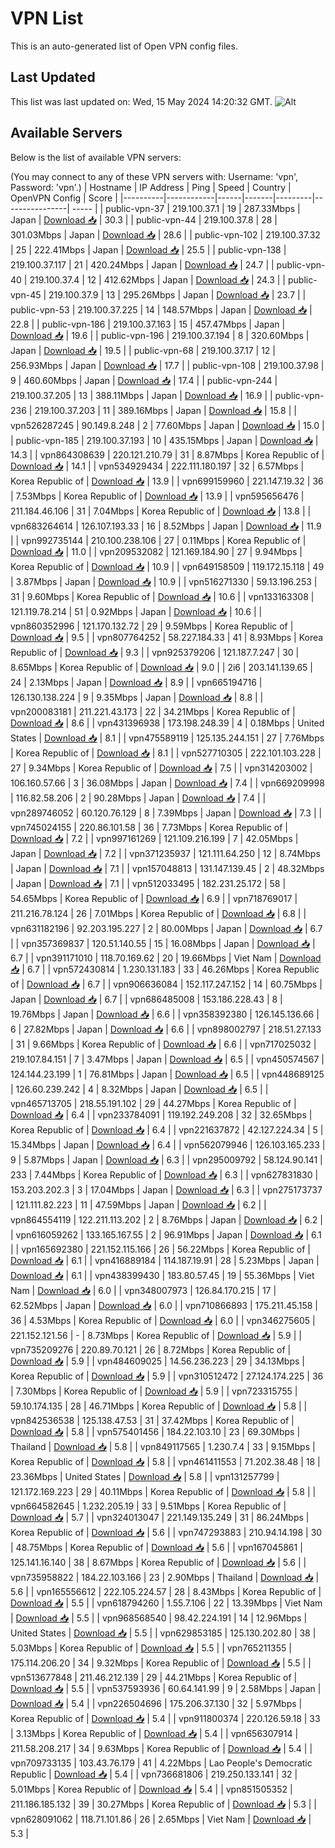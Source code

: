 # VPN List

This is an auto-generated list of Open VPN config files.

## Last Updated

This list was last updated on: Wed, 15 May 2024 14:20:32 GMT.
![Alt](https://repobeats.axiom.co/api/embed/186b98318ef1479477931607c1ad7d823f12451f.svg "Repobeats analytics image")

## Available Servers

Below is the list of available VPN servers:

(You may connect to any of these VPN servers with: Username: 'vpn', Password: 'vpn'.)
| Hostname | IP Address | Ping | Speed | Country | OpenVPN Config | Score |
|----------|------------|------|-------|---------|----------------| ----- |
| public-vpn-37 | 219.100.37.1 | 19 | 287.33Mbps | Japan | [Download 📥](./configs/server_0_JP.ovpn) | 30.3 |
| public-vpn-44 | 219.100.37.8 | 28 | 301.03Mbps | Japan | [Download 📥](./configs/server_1_JP.ovpn) | 28.6 |
| public-vpn-102 | 219.100.37.32 | 25 | 222.41Mbps | Japan | [Download 📥](./configs/server_2_JP.ovpn) | 25.5 |
| public-vpn-138 | 219.100.37.117 | 21 | 420.24Mbps | Japan | [Download 📥](./configs/server_3_JP.ovpn) | 24.7 |
| public-vpn-40 | 219.100.37.4 | 12 | 412.62Mbps | Japan | [Download 📥](./configs/server_4_JP.ovpn) | 24.3 |
| public-vpn-45 | 219.100.37.9 | 13 | 295.26Mbps | Japan | [Download 📥](./configs/server_5_JP.ovpn) | 23.7 |
| public-vpn-53 | 219.100.37.225 | 14 | 148.57Mbps | Japan | [Download 📥](./configs/server_6_JP.ovpn) | 22.8 |
| public-vpn-186 | 219.100.37.163 | 15 | 457.47Mbps | Japan | [Download 📥](./configs/server_7_JP.ovpn) | 19.6 |
| public-vpn-196 | 219.100.37.194 | 8 | 320.60Mbps | Japan | [Download 📥](./configs/server_8_JP.ovpn) | 19.5 |
| public-vpn-68 | 219.100.37.17 | 12 | 256.93Mbps | Japan | [Download 📥](./configs/server_9_JP.ovpn) | 17.7 |
| public-vpn-108 | 219.100.37.98 | 9 | 460.60Mbps | Japan | [Download 📥](./configs/server_10_JP.ovpn) | 17.4 |
| public-vpn-244 | 219.100.37.205 | 13 | 388.11Mbps | Japan | [Download 📥](./configs/server_11_JP.ovpn) | 16.9 |
| public-vpn-236 | 219.100.37.203 | 11 | 389.16Mbps | Japan | [Download 📥](./configs/server_12_JP.ovpn) | 15.8 |
| vpn526287245 | 90.149.8.248 | 2 | 77.60Mbps | Japan | [Download 📥](./configs/server_13_JP.ovpn) | 15.0 |
| public-vpn-185 | 219.100.37.193 | 10 | 435.15Mbps | Japan | [Download 📥](./configs/server_14_JP.ovpn) | 14.3 |
| vpn864308639 | 220.121.210.79 | 31 | 8.87Mbps | Korea Republic of | [Download 📥](./configs/server_15_KR.ovpn) | 14.1 |
| vpn534929434 | 222.111.180.197 | 32 | 6.57Mbps | Korea Republic of | [Download 📥](./configs/server_16_KR.ovpn) | 13.9 |
| vpn699159960 | 221.147.19.32 | 36 | 7.53Mbps | Korea Republic of | [Download 📥](./configs/server_17_KR.ovpn) | 13.9 |
| vpn595656476 | 211.184.46.106 | 31 | 7.04Mbps | Korea Republic of | [Download 📥](./configs/server_18_KR.ovpn) | 13.8 |
| vpn683264614 | 126.107.193.33 | 16 | 8.52Mbps | Japan | [Download 📥](./configs/server_19_JP.ovpn) | 11.9 |
| vpn992735144 | 210.100.238.106 | 27 | 0.11Mbps | Korea Republic of | [Download 📥](./configs/server_20_KR.ovpn) | 11.0 |
| vpn209532082 | 121.169.184.90 | 27 | 9.94Mbps | Korea Republic of | [Download 📥](./configs/server_21_KR.ovpn) | 10.9 |
| vpn649158509 | 119.172.15.118 | 49 | 3.87Mbps | Japan | [Download 📥](./configs/server_22_JP.ovpn) | 10.9 |
| vpn516271330 | 59.13.196.253 | 31 | 9.60Mbps | Korea Republic of | [Download 📥](./configs/server_23_KR.ovpn) | 10.6 |
| vpn133163308 | 121.119.78.214 | 51 | 0.92Mbps | Japan | [Download 📥](./configs/server_24_JP.ovpn) | 10.6 |
| vpn860352996 | 121.170.132.72 | 29 | 9.59Mbps | Korea Republic of | [Download 📥](./configs/server_25_KR.ovpn) | 9.5 |
| vpn807764252 | 58.227.184.33 | 41 | 8.93Mbps | Korea Republic of | [Download 📥](./configs/server_26_KR.ovpn) | 9.3 |
| vpn925379206 | 121.187.7.247 | 30 | 8.65Mbps | Korea Republic of | [Download 📥](./configs/server_27_KR.ovpn) | 9.0 |
| 2i6 | 203.141.139.65 | 24 | 2.13Mbps | Japan | [Download 📥](./configs/server_28_JP.ovpn) | 8.9 |
| vpn665194716 | 126.130.138.224 | 9 | 9.35Mbps | Japan | [Download 📥](./configs/server_29_JP.ovpn) | 8.8 |
| vpn200083181 | 211.221.43.173 | 22 | 34.21Mbps | Korea Republic of | [Download 📥](./configs/server_30_KR.ovpn) | 8.6 |
| vpn431396938 | 173.198.248.39 | 4 | 0.18Mbps | United States | [Download 📥](./configs/server_31_US.ovpn) | 8.1 |
| vpn475589119 | 125.135.244.151 | 27 | 7.76Mbps | Korea Republic of | [Download 📥](./configs/server_32_KR.ovpn) | 8.1 |
| vpn527710305 | 222.101.103.228 | 27 | 9.34Mbps | Korea Republic of | [Download 📥](./configs/server_33_KR.ovpn) | 7.5 |
| vpn314203002 | 106.160.57.66 | 3 | 36.08Mbps | Japan | [Download 📥](./configs/server_34_JP.ovpn) | 7.4 |
| vpn669209998 | 116.82.58.206 | 2 | 90.28Mbps | Japan | [Download 📥](./configs/server_35_JP.ovpn) | 7.4 |
| vpn289746052 | 60.120.76.129 | 8 | 7.39Mbps | Japan | [Download 📥](./configs/server_36_JP.ovpn) | 7.3 |
| vpn745024155 | 220.86.101.58 | 36 | 7.73Mbps | Korea Republic of | [Download 📥](./configs/server_37_KR.ovpn) | 7.2 |
| vpn997161269 | 121.109.216.199 | 7 | 42.05Mbps | Japan | [Download 📥](./configs/server_38_JP.ovpn) | 7.2 |
| vpn371235937 | 121.111.64.250 | 12 | 8.74Mbps | Japan | [Download 📥](./configs/server_39_JP.ovpn) | 7.1 |
| vpn157048813 | 131.147.139.45 | 2 | 48.32Mbps | Japan | [Download 📥](./configs/server_40_JP.ovpn) | 7.1 |
| vpn512033495 | 182.231.25.172 | 58 | 54.65Mbps | Korea Republic of | [Download 📥](./configs/server_41_KR.ovpn) | 6.9 |
| vpn718769017 | 211.216.78.124 | 26 | 7.01Mbps | Korea Republic of | [Download 📥](./configs/server_42_KR.ovpn) | 6.8 |
| vpn631182196 | 92.203.195.227 | 2 | 80.00Mbps | Japan | [Download 📥](./configs/server_43_JP.ovpn) | 6.7 |
| vpn357369837 | 120.51.140.55 | 15 | 16.08Mbps | Japan | [Download 📥](./configs/server_44_JP.ovpn) | 6.7 |
| vpn391171010 | 118.70.169.62 | 20 | 19.66Mbps | Viet Nam | [Download 📥](./configs/server_45_VN.ovpn) | 6.7 |
| vpn572430814 | 1.230.131.183 | 33 | 46.26Mbps | Korea Republic of | [Download 📥](./configs/server_46_KR.ovpn) | 6.7 |
| vpn906636084 | 152.117.247.152 | 14 | 60.75Mbps | Japan | [Download 📥](./configs/server_47_JP.ovpn) | 6.7 |
| vpn686485008 | 153.186.228.43 | 8 | 19.76Mbps | Japan | [Download 📥](./configs/server_48_JP.ovpn) | 6.6 |
| vpn358392380 | 126.145.136.66 | 6 | 27.82Mbps | Japan | [Download 📥](./configs/server_49_JP.ovpn) | 6.6 |
| vpn898002797 | 218.51.27.133 | 31 | 9.66Mbps | Korea Republic of | [Download 📥](./configs/server_50_KR.ovpn) | 6.6 |
| vpn717025032 | 219.107.84.151 | 7 | 3.47Mbps | Japan | [Download 📥](./configs/server_51_JP.ovpn) | 6.5 |
| vpn450574567 | 124.144.23.199 | 1 | 76.81Mbps | Japan | [Download 📥](./configs/server_52_JP.ovpn) | 6.5 |
| vpn448689125 | 126.60.239.242 | 4 | 8.32Mbps | Japan | [Download 📥](./configs/server_53_JP.ovpn) | 6.5 |
| vpn465713705 | 218.55.191.102 | 29 | 44.27Mbps | Korea Republic of | [Download 📥](./configs/server_54_KR.ovpn) | 6.4 |
| vpn233784091 | 119.192.249.208 | 32 | 32.65Mbps | Korea Republic of | [Download 📥](./configs/server_55_KR.ovpn) | 6.4 |
| vpn221637872 | 42.127.224.34 | 5 | 15.34Mbps | Japan | [Download 📥](./configs/server_56_JP.ovpn) | 6.4 |
| vpn562079946 | 126.103.165.233 | 9 | 5.87Mbps | Japan | [Download 📥](./configs/server_57_JP.ovpn) | 6.3 |
| vpn295009792 | 58.124.90.141 | 233 | 7.44Mbps | Korea Republic of | [Download 📥](./configs/server_58_KR.ovpn) | 6.3 |
| vpn627831830 | 153.203.202.3 | 3 | 17.04Mbps | Japan | [Download 📥](./configs/server_59_JP.ovpn) | 6.3 |
| vpn275173737 | 121.111.82.223 | 11 | 47.59Mbps | Japan | [Download 📥](./configs/server_60_JP.ovpn) | 6.2 |
| vpn864554119 | 122.211.113.202 | 2 | 8.76Mbps | Japan | [Download 📥](./configs/server_61_JP.ovpn) | 6.2 |
| vpn616059262 | 133.165.167.55 | 2 | 96.91Mbps | Japan | [Download 📥](./configs/server_62_JP.ovpn) | 6.1 |
| vpn165692380 | 221.152.115.166 | 26 | 56.22Mbps | Korea Republic of | [Download 📥](./configs/server_63_KR.ovpn) | 6.1 |
| vpn416889184 | 114.187.19.91 | 28 | 5.23Mbps | Japan | [Download 📥](./configs/server_64_JP.ovpn) | 6.1 |
| vpn438399430 | 183.80.57.45 | 19 | 55.36Mbps | Viet Nam | [Download 📥](./configs/server_65_VN.ovpn) | 6.0 |
| vpn348007973 | 126.84.170.215 | 17 | 62.52Mbps | Japan | [Download 📥](./configs/server_66_JP.ovpn) | 6.0 |
| vpn710866893 | 175.211.45.158 | 36 | 4.53Mbps | Korea Republic of | [Download 📥](./configs/server_67_KR.ovpn) | 6.0 |
| vpn346275605 | 221.152.121.56 | - | 8.73Mbps | Korea Republic of | [Download 📥](./configs/server_68_KR.ovpn) | 5.9 |
| vpn735209276 | 220.89.70.121 | 26 | 8.72Mbps | Korea Republic of | [Download 📥](./configs/server_69_KR.ovpn) | 5.9 |
| vpn484609025 | 14.56.236.223 | 29 | 34.13Mbps | Korea Republic of | [Download 📥](./configs/server_70_KR.ovpn) | 5.9 |
| vpn310512472 | 27.124.174.225 | 36 | 7.30Mbps | Korea Republic of | [Download 📥](./configs/server_71_KR.ovpn) | 5.9 |
| vpn723315755 | 59.10.174.135 | 28 | 46.71Mbps | Korea Republic of | [Download 📥](./configs/server_72_KR.ovpn) | 5.8 |
| vpn842536538 | 125.138.47.53 | 31 | 37.42Mbps | Korea Republic of | [Download 📥](./configs/server_73_KR.ovpn) | 5.8 |
| vpn575401456 | 184.22.103.10 | 23 | 69.30Mbps | Thailand | [Download 📥](./configs/server_74_TH.ovpn) | 5.8 |
| vpn849117565 | 1.230.7.4 | 33 | 9.15Mbps | Korea Republic of | [Download 📥](./configs/server_75_KR.ovpn) | 5.8 |
| vpn461411553 | 71.202.38.48 | 18 | 23.36Mbps | United States | [Download 📥](./configs/server_76_US.ovpn) | 5.8 |
| vpn131257799 | 121.172.169.223 | 29 | 40.11Mbps | Korea Republic of | [Download 📥](./configs/server_77_KR.ovpn) | 5.8 |
| vpn664582645 | 1.232.205.19 | 33 | 9.51Mbps | Korea Republic of | [Download 📥](./configs/server_78_KR.ovpn) | 5.7 |
| vpn324013047 | 221.149.135.249 | 31 | 86.24Mbps | Korea Republic of | [Download 📥](./configs/server_79_KR.ovpn) | 5.6 |
| vpn747293883 | 210.94.14.198 | 30 | 48.75Mbps | Korea Republic of | [Download 📥](./configs/server_80_KR.ovpn) | 5.6 |
| vpn167045861 | 125.141.16.140 | 38 | 8.67Mbps | Korea Republic of | [Download 📥](./configs/server_81_KR.ovpn) | 5.6 |
| vpn735958822 | 184.22.103.166 | 23 | 2.90Mbps | Thailand | [Download 📥](./configs/server_82_TH.ovpn) | 5.6 |
| vpn165556612 | 222.105.224.57 | 28 | 8.43Mbps | Korea Republic of | [Download 📥](./configs/server_83_KR.ovpn) | 5.5 |
| vpn618794260 | 1.55.7.106 | 22 | 13.39Mbps | Viet Nam | [Download 📥](./configs/server_84_VN.ovpn) | 5.5 |
| vpn968568540 | 98.42.224.191 | 14 | 12.96Mbps | United States | [Download 📥](./configs/server_85_US.ovpn) | 5.5 |
| vpn629853185 | 125.130.202.80 | 38 | 5.03Mbps | Korea Republic of | [Download 📥](./configs/server_86_KR.ovpn) | 5.5 |
| vpn765211355 | 175.114.206.20 | 34 | 9.32Mbps | Korea Republic of | [Download 📥](./configs/server_87_KR.ovpn) | 5.5 |
| vpn513677848 | 211.46.212.139 | 29 | 44.21Mbps | Korea Republic of | [Download 📥](./configs/server_88_KR.ovpn) | 5.5 |
| vpn537593936 | 60.64.141.99 | 9 | 2.58Mbps | Japan | [Download 📥](./configs/server_89_JP.ovpn) | 5.4 |
| vpn226504696 | 175.206.37.130 | 32 | 5.97Mbps | Korea Republic of | [Download 📥](./configs/server_90_KR.ovpn) | 5.4 |
| vpn911800374 | 220.126.59.18 | 33 | 3.13Mbps | Korea Republic of | [Download 📥](./configs/server_91_KR.ovpn) | 5.4 |
| vpn656307914 | 211.58.208.217 | 34 | 9.63Mbps | Korea Republic of | [Download 📥](./configs/server_92_KR.ovpn) | 5.4 |
| vpn709733135 | 103.43.76.179 | 41 | 4.22Mbps | Lao People's Democratic Republic | [Download 📥](./configs/server_93_LA.ovpn) | 5.4 |
| vpn736681806 | 219.250.133.141 | 32 | 5.01Mbps | Korea Republic of | [Download 📥](./configs/server_94_KR.ovpn) | 5.4 |
| vpn851505352 | 211.186.185.132 | 39 | 30.27Mbps | Korea Republic of | [Download 📥](./configs/server_95_KR.ovpn) | 5.3 |
| vpn628091062 | 118.71.101.86 | 26 | 2.65Mbps | Viet Nam | [Download 📥](./configs/server_96_VN.ovpn) | 5.3 |
